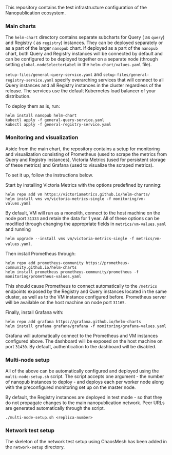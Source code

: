 This repository contains the test infrastructure configuration of the Nanopublication ecosystem.

### Main charts

The `helm-chart` directory contains separate subcharts for Query ( as `query`) and Registry ( as `registry`) instances. They can be deployed separately or as a part of the larger `nanopub` chart. If deployed as a part of the `nanopub` chart, both Query and Registry instances will be connected by default and can be configured to be deployed together on a separate node (through setting `global.nodeSelectorLabel` in the `helm-chart/values.yaml` file). 

`setup-files/general-query-service.yaml` and `setup-files/general-registry-service.yaml` specify overarching services that will connect to all Query instances and all Registry instances in the cluster regardless of the release. The services use the default Kubernetes load balancer of your distribution.  

To deploy them as is, run:

```
helm install nanopub helm-chart
kubectl apply -f general-query-service.yaml
kubectl apply -f general-registry-service.yaml
```

### Monitoring and visualization

Aside from the main chart, the repository contains a setup for monitoring and visualization consisting of Prometheus (used to scrape the metrics from Query and Registry instances), Victoria Metrics (used for persistent storage of these metrics) and Grafana (used to visualize the scraped metrics). 

To set it up, follow the instructions below.

Start by installing Victoria Metrics with the options predefined by running:

```
helm repo add vm https://victoriametrics.github.io/helm-charts/
helm install vms vm/victoria-metrics-single -f monitoring/vm-values.yaml
```

By default, VM will run as a monolith, connect to the host machine on the node port `31333` and retain the data for 1 year. All of these options can be modified through changing the appropriate fields in `metrics/vm-values.yaml` and running

`helm upgrade --install vms vm/victoria-metrics-single -f metrics/vm-values.yaml`.

Then install Prometheus through:

```
helm repo add prometheus-community https://prometheus-community.github.io/helm-charts
helm install prometheus prometheus-community/prometheus -f monitoring/prometheus-values.yaml
```

This should cause Prometheus to connect automatically to the `/metrics` endpoints exposed by the Registry and Query instances located in the same cluster, as well as to the VM instance configured before. Prometheus server will be available on the host machine on node port `31165`.

Finally, install Grafana with:

```
helm repo add grafana https://grafana.github.io/helm-charts
helm install grafana grafana/grafana -f monitoring/grafana-values.yaml
```

Grafana will automatically connect to the Prometheus and VM instances configured above. The dashboard will be exposed on the host machine on port `31430`. By default, authentication to the dashboard will be disabled.


### Multi-node setup

All of the above can be automatically configured and deployed using the `multi-node-setup.sh` script. The script accepts one argument - the number of nanopub instances to deploy - and deploys each per worker node along with the preconfigured monitoring set up on the master node.

By default, the Registry instances are deployed in test mode - so that they do not propagate changes to the main nanopublication network. Peer URLs are generated automatically through the script.

```
./multi-node-setup.sh <replica-number>
```

### Network test setup

The skeleton of the network test setup using ChaosMesh has been added in the `network-setup` directory.